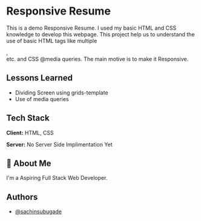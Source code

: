 
# Responsive Resume

This is a demo Responsive Resume.
I used my basic HTML and CSS knowledge to develop this webpage.
This project help us to understand the use of basic HTML tags like multiple <div>,<section> etc.
and CSS @media queries.
The main motive is to make it Responsive.


## Lessons Learned

- Dividing Screen using grids-template
- Use of media queries

## Tech Stack

**Client:** HTML, CSS

**Server:** No Server Side Implimentation Yet


## 🚀 About Me
I'm a Aspiring Full Stack Web Developer.


## Authors

- [@sachinsubugade](https://github.com/sachinsubugade)

